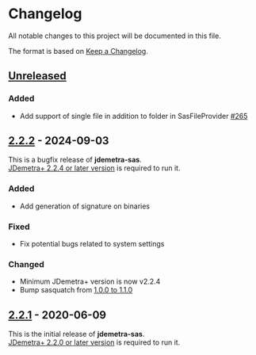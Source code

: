 # Changelog

All notable changes to this project will be documented in this file.

The format is based on [Keep a Changelog](https://keepachangelog.com/en/1.0.0/).

## [Unreleased]

### Added

- Add support of single file in addition to folder in SasFileProvider [#265](https://github.com/nbbrd/jdemetra-sas/issues/265)

## [2.2.2] - 2024-09-03

This is a bugfix release of **jdemetra-sas**.  
[JDemetra+ 2.2.4 or later version](https://github.com/jdemetra/jdemetra-app/releases) is required to run it.

### Added

- Add generation of signature on binaries

### Fixed

- Fix potential bugs related to system settings

### Changed

- Minimum JDemetra+ version is now v2.2.4
- Bump sasquatch from [1.0.0 to 1.1.0](https://github.com/nbbrd/sasquatch/blob/develop/CHANGELOG.md)

## [2.2.1] - 2020-06-09

This is the initial release of **jdemetra-sas**.  
[JDemetra+ 2.2.0 or later version](https://github.com/jdemetra/jdemetra-app/releases) is required to run it.

[Unreleased]: https://github.com/nbbrd/jdemetra-sas/compare/v2.2.2...HEAD
[2.2.2]: https://github.com/nbbrd/jdemetra-sas/compare/v2.2.1...v2.2.2
[2.2.1]: https://github.com/nbbrd/jdemetra-sas/releases/tag/v2.2.1
